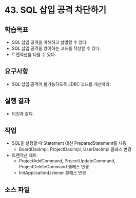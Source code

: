 # 43. SQL 삽입 공격 차단하기

## 학습목표

- SQL 삽입 공격을 이해하고 설명할 수 있다.
- SQL 삽입 공격을 방어하는 코드를 작성할 수 있다.
- 트랜잭션을 다룰 수 있다.

## 요구사항

- SQL 삽입 공격이 불가능하도록 JDBC 코드를 개선하라.

## 실행 결과

- 이전과 같다.

## 작업

- SQL을 실행할 때 Statement 대신 PreparedStatement를 사용
  - BoardDaoImpl, ProjectDaoImpl, UserDaoImpl 클래스 변경
- 트랜잭션 제어
  - ProjectAddCommand, ProjectUpdateCommand, ProjectDeleteCommand 클래스 변경
  - InitApplicationListener 클래스 변경

## 소스 파일

